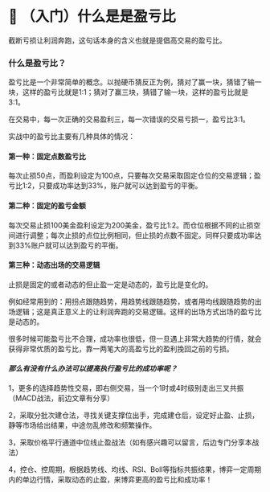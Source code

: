 # 🌳 （入门）什么是是盈亏比

截断亏损让利润奔跑，这句话本身的含义也就是提倡高交易的盈亏比。

### **什么是盈亏比？**

盈亏比是一个非常简单的概念。以抛硬币猜反正为例，猜对了赢一块，猜错了输一块，这样的盈亏比就是1:1；猜对了赢三块，猜错了输一块，这样的盈亏比就是3:1。

在交易中，每一次正确的交易盈利三，每一次错误的交易亏损一，盈亏比3:1。

实战中的盈亏比主要有几种具体的情况：

#### **第一种：固定点数盈亏比**

每次止损50点，而盈利设定为100点，只要每次交易采取固定仓位的交易逻辑；盈亏比1:2，只要成功率达到33%，账户就可以达到盈亏的平衡。

#### **第二种：固定的盈亏金额**

每次交易止损100美金盈利设定为200美金，盈亏比1:2。而仓位根据不同的止损空间进行调整；每次止损的点位比例相同，但止损的点数不固定。同样只要成功率达到33%账户就可以达到盈亏的平衡。

#### **第三种：动态出场的交易逻辑**

止损是固定的或者动态的但止盈一定是动态的，盈亏比是变化的。

例如经常用到的：用拐点跟随趋势，用趋势线跟随趋势，或者用均线跟随趋势的出场逻辑；这是真正意义上的让利润奔跑的交易逻辑。这样的出场方式出场的盈亏比是动态的。

很多时候可能盈亏比不合理，成功率也很低，但一旦遇上非常大趋势的行情，就会获得非常优质的盈亏比，靠一两笔大的高盈亏比的盈利挽回之前的亏损。

#### _**那么有没有什么办法可以提高执行盈亏比的成功率呢？**_

1，更多的选择趋势性交易，即右侧交易，当一个1时或4时级别走出三叉共振（MACD战法，前边文章有分享）

2，采取分批次建仓法，寻找关键支撑位出手，完成建仓后，设定好止盈、止损，静等市场给出结果，中途勿乱修改和频繁操作。

3，采取价格平行通道中位线止盈战法（如有感兴趣可以留言，后边专门分享本战法）

4，控仓、控周期，根据趋势线、均线、RSI、Boll等指标共振结果，博弈一定周期内的单边行情，采取动态的止盈，来博弈更高的盈亏比和成功率！

